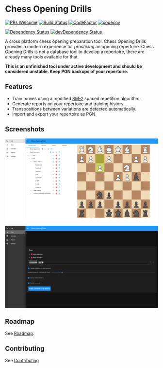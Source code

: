 # Chess Opening Drills

[![PRs Welcome](https://img.shields.io/badge/PRs-welcome-brightgreen.svg?style=flat-square)](http://makeapullrequest.com)
[![Build Status](https://travis-ci.org/theProgramLuke/chess_opening_drills.svg?branch=main)](https://travis-ci.org/theProgramLuke/chess_opening_drills)
[![CodeFactor](https://www.codefactor.io/repository/github/theprogramluke/chess_opening_drills/badge)](https://www.codefactor.io/repository/github/theprogramluke/chess_opening_drills)
[![codecov](https://codecov.io/gh/theProgramLuke/chess_opening_drills/branch/main/graph/badge.svg)](https://codecov.io/gh/theProgramLuke/chess_opening_drills)

[![Dependency Status](https://david-dm.org/theProgramLuke/chess_opening_drills.svg)](https://david-dm.org/theProgramLuke/chess_opening_drills)
[![devDependency Status](https://david-dm.org/theProgramLuke/chess_opening_drills/dev-status.svg)](https://david-dm.org/theProgramLuke/chess_opening_drills#info=devDependencies)

A cross platform chess opening preparation tool. Chess Opening Drills provides a modern experience for _practicing_ an opening repertoire. Chess Opening Drills is not a database tool to develop a repertoire, there are already many tools available for that.

**This is an unfinished tool under active development and should be considered unstable. Keep PGN backups of your repertoire.**

## Features

- Train moves using a modified [SM-2](https://www.supermemo.com/en/archives1990-2015/english/ol/sm2) spaced repetition algorithm.
- Generate reports on your repertoire and training history.
- Transpositions between variations are detected automatically.
- Import and export your repertoire as PGN.

## Screenshots

![Edit Mode](images/edit.png)

![Training Mode](images/train.png)

## Roadmap

See [Roadmap](Roadmap.md).

## Contributing

See [Contributing](CONTRIBUTING.md)
